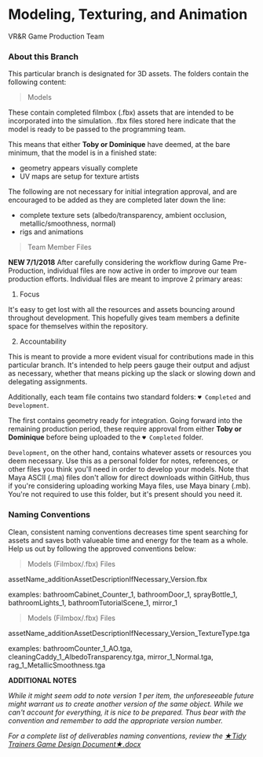 # Modeling, Texturing, and Animation

VR&R Game Production Team

### About this Branch

This particular branch is designated for 3D assets. The folders contain the following content:

> Models

These contain completed filmbox (.fbx) assets that are intended to be incorporated into the simulation. .fbx files stored here indicate that the model is ready to be passed to the programming team.

This means that either **Toby or Dominique** have deemed, at the bare minimum, that the model is in a finished state:

* geometry appears visually complete
* UV maps are setup for texture artists

The following are not necessary for initial integration approval, and are encouraged to be added as they are completed later down the line:

* complete texture sets (albedo/transparency, ambient occlusion, metallic/smoothness, normal)
* rigs and animations

> Team Member Files

**NEW 7/1/2018**
After carefully considering the workflow during Game Pre-Production, individual files are now active in order to improve our team production efforts. Individual files are meant to improve 2 primary areas:

1. Focus

It's easy to get lost with all the resources and assets bouncing around throughout development. This hopefully gives team members a definite space for themselves within the repository.

2. Accountability

This is meant to provide a more evident visual for contributions made in this particular branch. It's intended to help peers gauge their output and adjust as necessary, whether that means picking up the slack or slowing down and delegating assignments.

Additionally, each team file contains two standard folders: `♥ Completed` and `Development`. 

The first contains geometry ready for integration. Going forward into the remaining production period, these require approval from either **Toby or Dominique** before being uploaded to the `♥ Completed` folder. 

`Development`, on the other hand, contains whatever assets or resources you deem necessary. Use this as a personal folder for notes, references, or other files you think you'll need in order to develop your models. Note that Maya ASCII (.ma) files don't allow for direct downloads within GitHub, thus if you're considering uploading working Maya files, use Maya binary (.mb). You're not required to use this folder, but it's present should you need it.

### Naming Conventions

Clean, consistent naming conventions decreases time spent searching for assets and saves both valueable time and energy for the team as a whole. Help us out by following the approved conventions below:

> Models (Filmbox/.fbx) Files

assetName_additionAssetDescriptionIfNecessary_Version.fbx

examples: bathroomCabinet_Counter_1, bathroomDoor_1, sprayBottle_1, bathroomLights_1, bathroomTutorialScene_1, mirror_1

> Models (Filmbox/.fbx) Files

assetName_additionAssetDescriptionIfNecessary_Version_TextureType.tga

examples: bathroomCounter_1_AO.tga, cleaningCaddy_1_AlbedoTransparency.tga, mirror_1_Normal.tga, rag_1_MetallicSmoothness.tga

**ADDITIONAL NOTES**

*While it might seem odd to note version 1 per item, the unforeseeable future might warrant us to create another version of the same object. While we can't account for everything, it is nice to be prepared. Thus bear with the convention and remember to add the appropriate version number.*

*For a complete list of deliverables naming conventions, review the [★Tidy Trainers Game Design Document★.docx](https://drive.google.com/open?id=1JfH-lJwL_DV4JUY7JDna6ZUCbfMSl24Pqtl_IIkbNKo "Link to game design document - Click to open!")*


